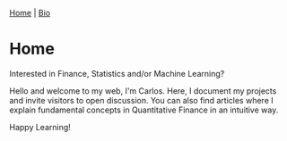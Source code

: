 [Home](index.md) | [Bio](bio.md) 

# Home

Interested in Finance, Statistics and/or Machine Learning?

Hello and welcome to my web, I'm Carlos. Here, I document my projects and invite visitors to open discussion. You can also find articles where I explain fundamental concepts in Quantitative Finance in an intuitive way.

Happy Learning!
